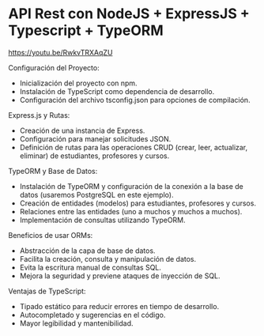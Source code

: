 # API Rest con NodeJS + ExpressJS + Typescript + TypeORM

https://youtu.be/RwkvTRXAqZU

Configuración del Proyecto:
* Inicialización del proyecto con npm.
* Instalación de TypeScript como dependencia de desarrollo.
* Configuración del archivo tsconfig.json para opciones de compilación.

Express.js y Rutas:
* Creación de una instancia de Express.
* Configuración para manejar solicitudes JSON.
* Definición de rutas para las operaciones CRUD (crear, leer, actualizar, eliminar) de estudiantes, profesores y cursos.

TypeORM y Base de Datos:
* Instalación de TypeORM y configuración de la conexión a la base de datos (usaremos PostgreSQL en este ejemplo).
* Creación de entidades (modelos) para estudiantes, profesores y cursos.
* Relaciones entre las entidades (uno a muchos y muchos a muchos).
* Implementación de consultas utilizando TypeORM.

Beneficios de usar ORMs:
* Abstracción de la capa de base de datos.
* Facilita la creación, consulta y manipulación de datos.
* Evita la escritura manual de consultas SQL.
* Mejora la seguridad y previene ataques de inyección de SQL.

Ventajas de TypeScript:
* Tipado estático para reducir errores en tiempo de desarrollo.
* Autocompletado y sugerencias en el código.
* Mayor legibilidad y mantenibilidad.
